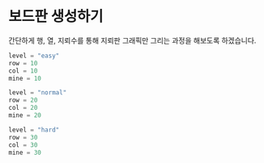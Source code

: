 # 보드판 생성하기

간단하게 행, 열, 지뢰수를 통해 지뢰판 그래픽만 그리는 과정을 해보도록 하겠습니다.

```python
level = "easy"
row = 10
col = 10
mine = 10
```

```python
level = "normal"
row = 20
col = 20
mine = 20
```

```python
level = "hard"
row = 30
col = 30
mine = 30
```